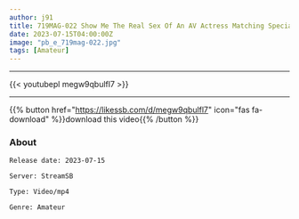 ```yaml
---
author: j91
title: 719MAG-022 Show Me The Real Sex Of An AV Actress Matching Special Vol.1 Aika Hikaru Konno Riona Hirose
date: 2023-07-15T04:00:00Z
image: "pb_e_719mag-022.jpg"
tags: [Amateur]
---
```

___

{{< youtubepl megw9qbulfl7 >}}
___

{{% button href="https://likessb.com/d/megw9qbulfl7" icon="fas fa-download" %}}download this video{{% /button %}}
### About

`Release date: 2023-07-15`

`Server: StreamSB`

`Type: Video/mp4`

`Genre:	Amateur`